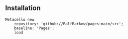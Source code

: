 ## Installation```Metacello new	repository: 'github://RalfBarkow/pages:main/src';	baseline: 'Pages';	load```